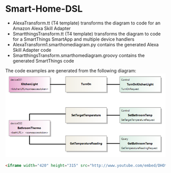 # Smart-Home-DSL

* AlexaTransform.tt (T4 template) transforms the diagram to code for an Amazon Alexa Skill Adapter
* SmartthingsTransform.tt (T4 template) transforms the diagram to code for a SmartThings SmartApp and multiple device handlers
* AlexaTransform1.smarthomediagram.py contains the generated Alexa Skill Adapter code
* SmartthingsTransform.smarthomediagram.groovy contains the generated SmartThings code

The code examples are generated from the following diagram:
![alt text](https://raw.githubusercontent.com/atlifreyr/Smart-Home-DSL/master/diagram.png)

```html
<iframe width="420" height="315" src="http://www.youtube.com/embed/DHOtL3rvMak" frameborder="0" allowfullscreen></iframe>
```
